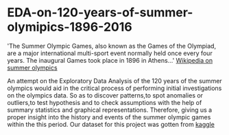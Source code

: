 # EDA-on-120-years-of-summer-olymipics-1896-2016
'The Summer Olympic Games, also known as the Games of the Olympiad, are a major international multi-sport event normally held once every four years. The inaugural Games took place in 1896 in Athens...'  [Wikipedia on summer olympics](https://en.wikipedia.org/wiki/Summer_Olympic_Games)

An attempt on the Exploratory Data Analysis of the 120 years of the summer olympics would aid in the critical process of performing initial investigations on the olympics data. So  as to discover patterns,to spot anomalies or outliers,to test hypothesis and to check assumptions with the help of summary statistics and graphical representations. Therefore, giving us a proper insight into the history and events of the summer olympic games within the this period. Our dataset for this project was gotten from [kaggle](https://www.kaggle.com/heesoo37/120-years-of-olympic-history-athletes-and-results)
